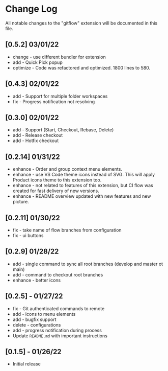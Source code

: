 # Change Log

All notable changes to the "gitflow" extension will be documented in this file.

## [0.5.2] 03/01/22

- change - use different bundler for extension
- add - Quick Pick popup
- optimize - Code was refactored and optimized. 1800 lines to 580.

## [0.4.3] 02/01/22

- add - Support for multiple folder workspaces
- fix - Progress notification not resolving

## [0.3.0] 02/01/22

- add - Support (Start, Checkout, Rebase, Delete)
- add - Release checkout
- add - Hotfix checkout

## [0.2.14] 01/31/22

- enhance - Order and group context menu elements.
- enhance -  use VS Code theme icons instead of SVG. This will apply Product icons theme to this extension too.
- enhance - not related to features of this extension, but CI flow was created for fast delivery of new versions.
- enhance - README overview updated with new features and new picture.

## [0.2.11] 01/30/22

- fix - take name of flow branches from configuration
- fix - ui buttons

## [0.2.9] 01/28/22

- add - single command to sync all root branches (develop and master ot main)
- add - command to checkout root branches
- enhance - better icons

## [0.2.5] - 01/27/22

- fix - Git authenticated commands to remote
- add - icons to menu elements
- add - bugfix support
- delete - configurations
- add - progress notification during process
- Update `README.md` with important instructions

## [0.1.5] - 01/26/22

- Initial release
